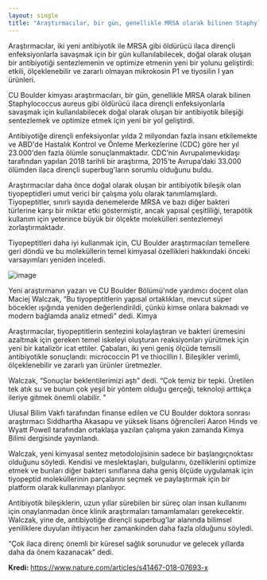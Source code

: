 ```yaml
---
layout: single
title: "Araştırmacılar, bir gün, genellikle MRSA olarak bilinen Staphylococcus aureus gibi öldürücü ilaca dirençli enfeksiyonlarla savaşmak için kullanılabilecek, doğal olarak oluşan bir antibiyotik bileşiği sentezlemek ve optimize etmek için yeni bir yol geliştirdiler"
---
```

Araştırmacılar, iki yeni antibiyotik ile MRSA gibi öldürücü ilaca dirençli enfeksiyonlarla savaşmak için bir gün kullanılabilecek, doğal olarak oluşan bir antibiyotiği sentezlemenin ve optimize etmenin yeni bir yolunu geliştirdi: etkili, ölçeklenebilir ve zararlı olmayan mikrokosin P1 ve tiyosilin I yan ürünleri.

CU Boulder kimyası araştırmacıları, bir gün, genellikle MRSA olarak bilinen Staphylococcus aureus gibi öldürücü ilaca dirençli enfeksiyonlarla savaşmak için kullanılabilecek doğal olarak oluşan bir antibiyotik bileşiği sentezlemek ve optimize etmek için yeni bir yol geliştirdi.

Antibiyotiğe dirençli enfeksiyonlar yılda 2 milyondan fazla insanı etkilemekte ve ABD'de Hastalık Kontrol ve Önleme Merkezlerine (CDC) göre her yıl 23.000'den fazla ölümle sonuçlanmaktadır. CDC’nin Avrupalı ​​mevkidaşı tarafından yapılan 2018 tarihli bir araştırma, 2015’te Avrupa’daki 33.000 ölümden ilaca dirençli superbug'ların sorumlu olduğunu buldu.

<script async src="//pagead2.googlesyndication.com/pagead/js/adsbygoogle.js"></script>
<ins class="adsbygoogle"
     style="display:block; text-align:center;"
     data-ad-layout="in-article"
     data-ad-format="fluid"
     data-ad-client="ca-pub-7868661326160958"
     data-ad-slot="3072558811"></ins>
<script>
     (adsbygoogle = window.adsbygoogle || []).push({});
</script>

Araştırmacılar daha önce doğal olarak oluşan bir antibiyotik bileşik olan tiyopeptidleri umut verici bir çalışma yolu olarak tanımlamışlardı. Tiyopeptitler, sınırlı sayıda denemelerde MRSA ve bazı diğer bakteri türlerine karşı bir miktar etki göstermiştir, ancak yapısal çeşitliliği, terapötik kullanım için yeterince büyük bir ölçekte molekülleri sentezlemeyi zorlaştırmaktadır.

Tiyopeptitleri daha iyi kullanmak için, CU Boulder araştırmacıları temellere geri döndü ve bu moleküllerin temel kimyasal özellikleri hakkındaki önceki varsayımları yeniden inceledi.

![image](https://images.unsplash.com/photo-1471864190281-a93a3070b6de?ixlib=rb-1.2.1&ixid=eyJhcHBfaWQiOjEyMDd9&auto=format&fit=crop&w=500&q=60)

Yeni araştırmanın yazarı ve CU Boulder Bölümü'nde yardımcı doçent olan Maciej Walczak, “Bu tiyopeptitlerin yapısal ortaklıkları, mevcut süper böcekler ışığında yeniden değerlendirildi, çünkü kimse onlara bakmadı ve modern bağlamda analiz etmedi” dedi. Kimya

Araştırmacılar, tiyopeptitlerin sentezini kolaylaştıran ve bakteri üremesini azaltmak için gereken temel iskeleyi oluşturan reaksiyonları yürütmek için yeni bir katalizör icat ettiler. Çabaları, iki yeni geniş ölçüde temsili antibiyotikle sonuçlandı: micrococcin P1 ve thiocillin I. Bileşikler verimli, ölçeklenebilir ve zararlı yan ürünler üretmezler.

Walczak, “Sonuçlar beklentilerimizi aştı” dedi. “Çok temiz bir tepki. Üretilen tek atık su ve bunun çok yeşil bir yöntem olduğu gerçeği, teknoloji arttıkça ileriye gitmek önemli olabilir. ”

<script async src="//pagead2.googlesyndication.com/pagead/js/adsbygoogle.js"></script>
<ins class="adsbygoogle"
     style="display:block; text-align:center;"
     data-ad-layout="in-article"
     data-ad-format="fluid"
     data-ad-client="ca-pub-7868661326160958"
     data-ad-slot="3072558811"></ins>
<script>
     (adsbygoogle = window.adsbygoogle || []).push({});
</script>

Ulusal Bilim Vakfı tarafından finanse edilen ve CU Boulder doktora sonrası araştırmacı Siddhartha Akasapu ve yüksek lisans öğrencileri Aaron Hinds ve Wyatt Powell tarafından ortaklaşa yazılan çalışma yakın zamanda Kimya Bilimi dergisinde yayınlandı.

Walczak, yeni kimyasal sentez metodolojisinin sadece bir başlangıç ​​noktası olduğunu söyledi. Kendisi ve meslektaşları, bulgularını, özelliklerini optimize etmek ve bunları diğer bakteri sınıflarına daha geniş ölçüde uygulamak için tiyopeptid moleküllerinin parçalarını seçmek ve paylaştırmak için bir platform olarak kullanmayı planlıyor.

Antibiyotik bileşiklerin, uzun yıllar sürebilen bir süreç olan insan kullanımı için onaylanmadan önce klinik araştırmaları tamamlamaları gerekecektir. Walczak, yine de, antibiyotiğe dirençli superbug'lar alanında bilimsel yeniliklere duyulan ihtiyacın her zamankinden daha fazla olduğunu söyledi.

“Çok ilaca direnç önemli bir küresel sağlık sorunudur ve gelecek yıllarda daha da önem kazanacak” dedi.

<p class="notice--info"><strong>Kredi: </strong><a href="https://www.nature.com/articles/s41467-018-07693-x">https://www.nature.com/articles/s41467-018-07693-x</a></p>
